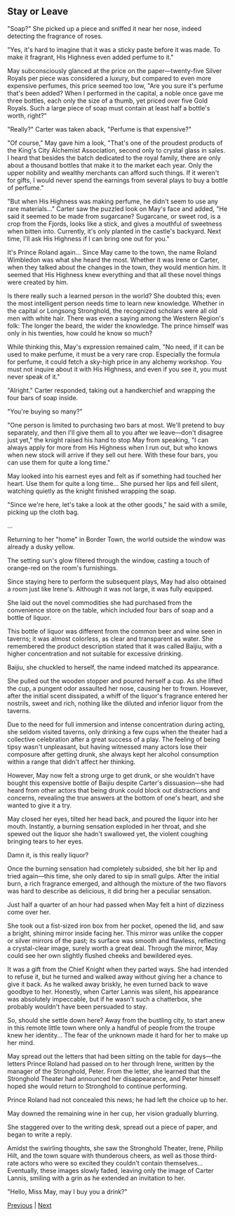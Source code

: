 ## Stay or Leave
"Soap?" She picked up a piece and sniffed it near her nose, indeed detecting the fragrance of roses.

"Yes, it's hard to imagine that it was a sticky paste before it was made. To make it fragrant, His Highness even added perfume to it."

May subconsciously glanced at the price on the paper—twenty-five Silver Royals per piece was considered a luxury, but compared to even more expensive perfumes, this price seemed too low, "Are you sure it's perfume that's been added? When I performed in the capital, a noble once gave me three bottles, each only the size of a thumb, yet priced over five Gold Royals. Such a large piece of soap must contain at least half a bottle's worth, right?"

"Really?" Carter was taken aback, "Perfume is that expensive?"

"Of course," May gave him a look, "That's one of the proudest products of the King's City Alchemist Association, second only to crystal glass in sales. I heard that besides the batch dedicated to the royal family, there are only about a thousand bottles that make it to the market each year. Only the upper nobility and wealthy merchants can afford such things. If it weren't for gifts, I would never spend the earnings from several plays to buy a bottle of perfume."

"But when His Highness was making perfume, he didn't seem to use any rare materials..." Carter saw the puzzled look on May's face and added, "He said it seemed to be made from sugarcane? Sugarcane, or sweet rod, is a crop from the Fjords, looks like a stick, and gives a mouthful of sweetness when bitten into. Currently, it's only planted in the castle's backyard. Next time, I'll ask His Highness if I can bring one out for you."

It's Prince Roland again... Since May came to the town, the name Roland Wimbledon was what she heard the most. Whether it was Irene or Carter, when they talked about the changes in the town, they would mention him. It seemed that His Highness knew everything and that all these novel things were created by him.

Is there really such a learned person in the world? She doubted this; even the most intelligent person needs time to learn new knowledge. Whether in the capital or Longsong Stronghold, the recognized scholars were all old men with white hair. There was even a saying among the Western Region's folk: The longer the beard, the wider the knowledge. The prince himself was only in his twenties, how could he know so much?

While thinking this, May's expression remained calm, "No need, if it can be used to make perfume, it must be a very rare crop. Especially the formula for perfume, it could fetch a sky-high price in any alchemy workshop. You must not inquire about it with His Highness, and even if you see it, you must never speak of it."



"Alright." Carter responded, taking out a handkerchief and wrapping the four bars of soap inside.



"You're buying so many?"



"One person is limited to purchasing two bars at most. We'll pretend to buy separately, and then I'll give them all to you after we leave—don't disagree just yet," the knight raised his hand to stop May from speaking, "I can always apply for more from His Highness when I run out, but who knows when new stock will arrive if they sell out here. With these four bars, you can use them for quite a long time."



May looked into his earnest eyes and felt as if something had touched her heart. Use them for quite a long time... She pursed her lips and fell silent, watching quietly as the knight finished wrapping the soap.



"Since we're here, let's take a look at the other goods," he said with a smile, picking up the cloth bag.

...

Returning to her "home" in Border Town, the world outside the window was already a dusky yellow.



The setting sun's glow filtered through the window, casting a touch of orange-red on the room's furnishings.



Since staying here to perform the subsequent plays, May had also obtained a room just like Irene's. Although it was not large, it was fully equipped.



She laid out the novel commodities she had purchased from the convenience store on the table, which included four bars of soap and a bottle of liquor.

This bottle of liquor was different from the common beer and wine seen in taverns; it was almost colorless, as clear and transparent as water. She remembered the product description stated that it was called Baijiu, with a higher concentration and not suitable for excessive drinking.

Baijiu, she chuckled to herself, the name indeed matched its appearance.

She pulled out the wooden stopper and poured herself a cup. As she lifted the cup, a pungent odor assaulted her nose, causing her to frown. However, after the initial scent dissipated, a whiff of the liquor's fragrance entered her nostrils, sweet and rich, nothing like the diluted and inferior liquor from the taverns.



Due to the need for full immersion and intense concentration during acting, she seldom visited taverns, only drinking a few cups when the theater had a collective celebration after a great success of a play. The feeling of being tipsy wasn't unpleasant, but having witnessed many actors lose their composure after getting drunk, she always kept her alcohol consumption within a range that didn't affect her thinking.



However, May now felt a strong urge to get drunk, or she wouldn't have bought this expensive bottle of Baijiu despite Carter's dissuasion—she had heard from other actors that being drunk could block out distractions and concerns, revealing the true answers at the bottom of one's heart, and she wanted to give it a try.



May closed her eyes, tilted her head back, and poured the liquor into her mouth. Instantly, a burning sensation exploded in her throat, and she spewed out the liquor she hadn't swallowed yet, the violent coughing bringing tears to her eyes.

Damn it, is this really liquor?

Once the burning sensation had completely subsided, she bit her lip and tried again—this time, she only dared to sip in small gulps. After the initial burn, a rich fragrance emerged, and although the mixture of the two flavors was hard to describe as delicious, it did bring her a peculiar sensation.



Just half a quarter of an hour had passed when May felt a hint of dizziness come over her.

She took out a fist-sized iron box from her pocket, opened the lid, and saw a bright, shining mirror inside facing her. This mirror was unlike the copper or silver mirrors of the past; its surface was smooth and flawless, reflecting a crystal-clear image, surely worth a great deal. Through the mirror, May could see her own slightly flushed cheeks and bewildered eyes.

It was a gift from the Chief Knight when they parted ways. She had intended to refuse it, but he turned and walked away without giving her a chance to give it back. As he walked away briskly, he even turned back to wave goodbye to her. Honestly, when Carter Lannis was silent, his appearance was absolutely impeccable, but if he wasn't such a chatterbox, she probably wouldn't have been persuaded to stay.

So, should she settle down here? Away from the bustling city, to start anew in this remote little town where only a handful of people from the troupe knew her identity... The fear of the unknown made it hard for her to make up her mind.

May spread out the letters that had been sitting on the table for days—the letters Prince Roland had passed on to her through Irene, written by the manager of the Stronghold, Peter. From the letter, she learned that the Stronghold Theater had announced her disappearance, and Peter himself hoped she would return to Stronghold to continue performing.

Prince Roland had not concealed this news; he had left the choice up to her.

May downed the remaining wine in her cup, her vision gradually blurring.

She staggered over to the writing desk, spread out a piece of paper, and began to write a reply.

Amidst the swirling thoughts, she saw the Stronghold Theater, Irene, Philip Hilt, and the town square with thunderous cheers, as well as those third-rate actors who were so excited they couldn't contain themselves... Eventually, these images slowly faded, leaving only the image of Carter Lannis, smiling with a grin as he extended an invitation to her.



"Hello, Miss May, may I buy you a drink?"





[Previous](CH0209.md) | [Next](CH0211.md)
